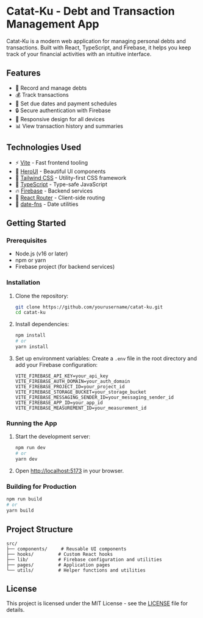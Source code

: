 # Catat-Ku - Debt and Transaction Management App

Catat-Ku is a modern web application for managing personal debts and transactions. Built with React, TypeScript, and Firebase, it helps you keep track of your financial activities with an intuitive interface.

## Features

- 📝 Record and manage debts
- 💰 Track transactions
- 📅 Set due dates and payment schedules
- 🔒 Secure authentication with Firebase
- 📱 Responsive design for all devices
- 📊 View transaction history and summaries

## Technologies Used

- ⚡ [Vite](https://vitejs.dev/) - Fast frontend tooling
- 🎨 [HeroUI](https://heroui.com) - Beautiful UI components
- 🎨 [Tailwind CSS](https://tailwindcss.com) - Utility-first CSS framework
- 🔷 [TypeScript](https://www.typescriptlang.org) - Type-safe JavaScript
- 🔥 [Firebase](https://firebase.google.com) - Backend services
- 📱 [React Router](https://reactrouter.com/) - Client-side routing
- 📅 [date-fns](https://date-fns.org/) - Date utilities

## Getting Started

### Prerequisites

- Node.js (v16 or later)
- npm or yarn
- Firebase project (for backend services)

### Installation

1. Clone the repository:
   ```bash
   git clone https://github.com/yourusername/catat-ku.git
   cd catat-ku
   ```

2. Install dependencies:
   ```bash
   npm install
   # or
   yarn install
   ```

3. Set up environment variables:
   Create a `.env` file in the root directory and add your Firebase configuration:
   ```env
   VITE_FIREBASE_API_KEY=your_api_key
   VITE_FIREBASE_AUTH_DOMAIN=your_auth_domain
   VITE_FIREBASE_PROJECT_ID=your_project_id
   VITE_FIREBASE_STORAGE_BUCKET=your_storage_bucket
   VITE_FIREBASE_MESSAGING_SENDER_ID=your_messaging_sender_id
   VITE_FIREBASE_APP_ID=your_app_id
   VITE_FIREBASE_MEASUREMENT_ID=your_measurement_id
   ```

### Running the App

1. Start the development server:
   ```bash
   npm run dev
   # or
   yarn dev
   ```

2. Open [http://localhost:5173](http://localhost:5173) in your browser.

### Building for Production

```bash
npm run build
# or
yarn build
```

## Project Structure

```
src/
├── components/     # Reusable UI components
├── hooks/         # Custom React hooks
├── lib/           # Firebase configuration and utilities
├── pages/         # Application pages
└── utils/         # Helper functions and utilities
```

## License

This project is licensed under the MIT License - see the [LICENSE](LICENSE) file for details.
